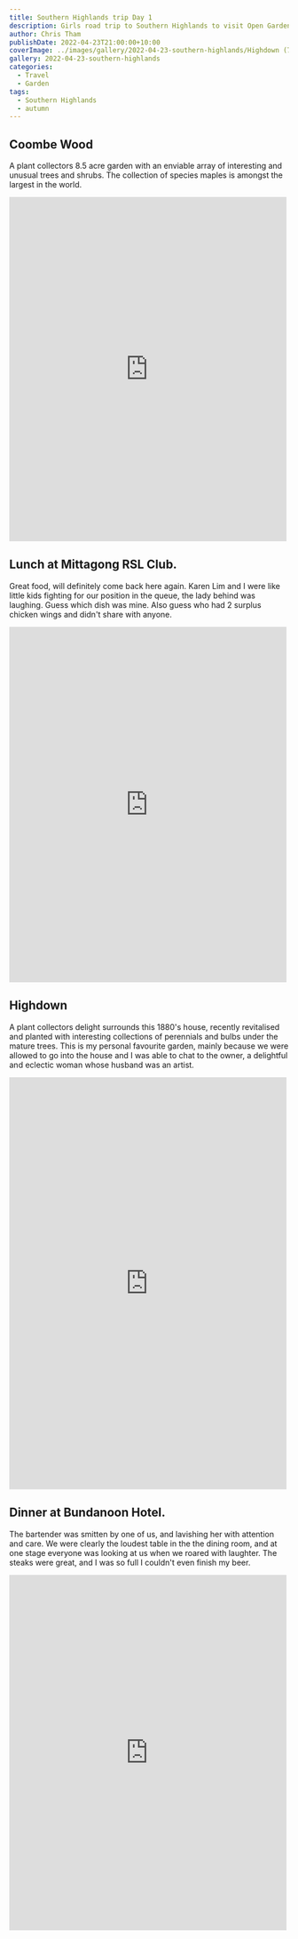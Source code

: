 ```yaml
---
title: Southern Highlands trip Day 1
description: Girls road trip to Southern Highlands to visit Open Gardens
author: Chris Tham
publishDate: 2022-04-23T21:00:00+10:00
coverImage: ../images/gallery/2022-04-23-southern-highlands/Highdown (7).jpeg
gallery: 2022-04-23-southern-highlands
categories:
  - Travel
  - Garden
tags:
  - Southern Highlands
  - autumn
---
```


## Coombe Wood

A plant collectors 8.5 acre garden with an enviable array of interesting and unusual trees and shrubs. The collection of species maples is amongst the largest in the world.

<iframe src="https://www.facebook.com/plugins/post.php?href=https%3A%2F%2Fwww.facebook.com%2Fchris1.tham%2Fposts%2Fpfbid02hy6EjVyWkWho5fGgRskdm6dJCQWWYVMp5Ga3VhstgGz62H1tYAq9RWV186i93Qkel&show_text=true&width=500" width="500" height="620" style="border:none;overflow:hidden" scrolling="no" frameborder="0" allowfullscreen="true" allow="autoplay; clipboard-write; encrypted-media; picture-in-picture; web-share"></iframe>

## Lunch at Mittagong RSL Club.

Great food, will definitely come back here again. Karen Lim and I were like little kids fighting for our position in the queue, the lady behind was laughing. Guess which dish was mine. Also guess who had 2 surplus chicken wings and didn't share with anyone.

<iframe src="https://www.facebook.com/plugins/post.php?href=https%3A%2F%2Fwww.facebook.com%2Fchris1.tham%2Fposts%2Fpfbid0dEKWW3bpF2dh1yjUKaeF9EfkhpK8PbtBzVtTi8b9crxbGGoENxp4a9WveRyevYpkl&show_text=true&width=500" width="500" height="640" style="border:none;overflow:hidden" scrolling="no" frameborder="0" allowfullscreen="true" allow="autoplay; clipboard-write; encrypted-media; picture-in-picture; web-share"></iframe>

## Highdown

A plant collectors delight surrounds this 1880's house, recently revitalised and planted with interesting collections of perennials and bulbs under the mature trees. This is my personal favourite garden, mainly because we were allowed to go into the house and I was able to chat to the owner, a delightful and eclectic woman whose husband was an artist.

<iframe src="https://www.facebook.com/plugins/post.php?href=https%3A%2F%2Fwww.facebook.com%2Fchris1.tham%2Fposts%2Fpfbid0ByvP3Eiju1DZgfCZEns5qCUfjcgtYbtFVrFsYRNdE8qRQheXEdcnWAytsDwgBAr8l&show_text=true&width=500" width="500" height="742" style="border:none;overflow:hidden" scrolling="no" frameborder="0" allowfullscreen="true" allow="autoplay; clipboard-write; encrypted-media; picture-in-picture; web-share"></iframe>

## Dinner at Bundanoon Hotel.

The bartender was smitten by one of us, and lavishing her with attention and care. We were clearly the loudest table in the the dining room, and at one stage everyone was looking at us when we roared with laughter. The steaks were great, and I was so full I couldn't even finish my beer.

<iframe src="https://www.facebook.com/plugins/post.php?href=https%3A%2F%2Fwww.facebook.com%2Fchris1.tham%2Fposts%2Fpfbid0snqmjGy1Kizz3v5RYioiv4SAKKHWgfHWNLVdEk9as2vLGndunWWkEJeqz6vgwPwwl&show_text=true&width=500" width="500" height="640" style="border:none;overflow:hidden" scrolling="no" frameborder="0" allowfullscreen="true" allow="autoplay; clipboard-write; encrypted-media; picture-in-picture; web-share"></iframe>
